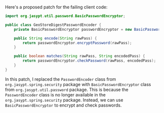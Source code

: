Here's a proposed patch for the failing client code:
```java
import org.jasypt.util.password.BasicPasswordEncryptor;

public class GeoStoreDigestPasswordEncoder {
    private BasicPasswordEncryptor passwordEncryptor = new BasicPasswordEncryptor();

    public String encode(String rawPass) {
        return passwordEncryptor.encryptPassword(rawPass);
    }

    public boolean matches(String rawPass, String encodedPass) {
        return passwordEncryptor.checkPassword(rawPass, encodedPass);
    }
}
```
In this patch, I replaced the `PasswordEncoder` class from `org.jasypt.spring.security` package with `BasicPasswordEncryptor` class from `org.jasypt.util.password` package. This is because the `PasswordEncoder` class is no longer available in the `org.jasypt.spring.security` package. Instead, we can use `BasicPasswordEncryptor` to encrypt and check passwords.